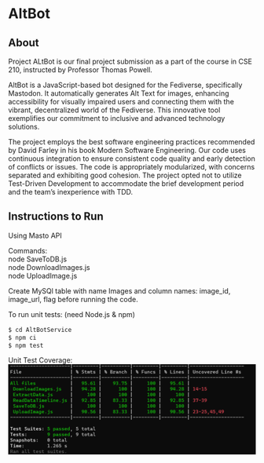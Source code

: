 # AltBot

## About
<p class="has-line-data" data-line-start="0" data-line-end="1">Project ALtBot is our final project submission as a part of the course in CSE 210, instructed by Professor Thomas Powell.</p>
<p class="has-line-data" data-line-start="4" data-line-end="5">AltBot is a JavaScript-based bot designed for the Fediverse, specifically Mastodon. It automatically generates Alt Text for images, enhancing accessibility for visually impaired users and connecting them with the vibrant, decentralized world of the Fediverse. This innovative tool exemplifies our commitment to inclusive and advanced technology solutions.</p>
<p class="has-line-data" data-line-start="7" data-line-end="8">The project employs the best software engineering practices recommended by David Farley in his book Modern Software Engineering. Our code uses continuous integration to ensure consistent code quality and early detection of conflicts or issues. The code is appropriately modularized, with concerns separated and exhibiting good cohesion. The project opted not to utilize Test-Driven Development to accommodate the brief development period and the team’s inexperience with TDD.</p>


## Instructions to Run

Using Masto API  
  
Commands:  
node SaveToDB.js  
node DownloadImages.js  
node UploadImage.js  
  
Create MySQl table with name Images and column names: image_id, image_url, flag before running the code.

To run unit tests: (need Node.js & npm)
```text
$ cd AltBotService
$ npm ci
$ npm test
```
Unit Test Coverage:
![Screenshot of unit test result](Experiment/unit-test-coverage.png)
